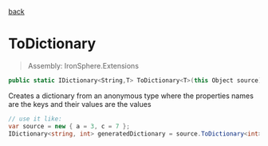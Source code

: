 ﻿

[back](/IronSphere.Extensions/AnonymousObjectExtension)

# ToDictionary

> Assembly: IronSphere.Extensions

```csharp
public static IDictionary<String,T> ToDictionary<T>(this Object source);
```

Creates a dictionary from an anonymous type where the properties names are the keys and their values are the values

```csharp
// use it like:
var source = new { a = 3, c = 7 };
IDictionary<string, int> generatedDictionary = source.ToDictionary<int>();
``` 
